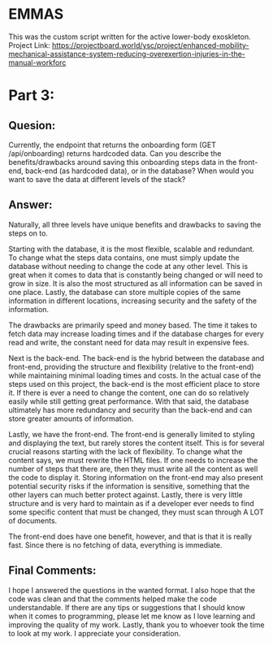 # EMMAS

This was the custom script written for the active lower-body exoskleton.   
Project Link: https://projectboard.world/ysc/project/enhanced-mobility-mechanical-assistance-system-reducing-overexertion-injuries-in-the-manual-workforc


# Part 3:

## Quesion:

Currently, the endpoint that returns the onboarding form (GET /api/onboarding) returns hardcoded data. Can you describe the benefits/drawbacks around saving this onboarding steps data in the front-end, back-end (as hardcoded data), or in the database? When would you want to save the data at different levels of the stack?

## Answer:


Naturally, all three levels have unique benefits and drawbacks to saving the steps on to. 

Starting with the database, it is the most flexible, scalable and redundant. To change what the steps data contains, one must simply update the database without needing to change the code at any other level. This is great when it comes to data that is constantly being changed or will need to grow in size. It is also the most structured as all information can be saved in one place. Lastly, the database can store multiple copies of the same information in different locations, increasing security and the safety of the information.  

The drawbacks are primarily speed and money based. The time it takes to fetch data may increase loading times and if the database charges for every read and write, the constant need for data may result in expensive fees. 

Next is the back-end. The back-end is the hybrid between the database and front-end, providing the structure and flexibility (relative to the front-end) while maintaining minimal loading times and costs. In the actual case of the steps used on this project, the back-end is the most efficient place to store it. If there is ever a need to change the content, one can do so relatively easily while still getting great performance. With that said, the database ultimately has more redundancy and security than the back-end and can store greater amounts of information.

Lastly, we have the front-end. The front-end is generally limited to styling and displaying the text, but rarely stores the content itself. This is for several crucial reasons starting with the lack of flexibility. To change what the content says, we must rewrite the HTML files. If one needs to increase the number of steps that there are, then they must write all the content as well the code to display it. Storing information on the front-end may also present potential security risks if the information is sensitive, something that the other layers can much better protect against. Lastly, there is very little structure and is very hard to maintain as if a developer ever needs to find some specific content that must be changed, they must scan through A LOT of documents.  

The front-end does have one benefit, however, and that is that it is really fast. Since there is no fetching of data, everything is immediate. 

## Final Comments:

I hope I answered the questions in the wanted format. I also hope that the code was clean and that the comments helped make the code understandable. If there are any tips or suggestions that I should know when it comes to programming, please let me know as I love learning and improving the quality of my work. Lastly, thank you to whoever took the time to look at my work. I appreciate your consideration. 
